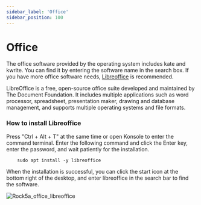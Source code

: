 ```yaml
---
sidebar_label: 'Office'
sidebar_position: 100
---
```


# Office


The office software provided by the operating system includes kate and kwrite. You can find it by entering the software name in the search box. If you have more office software needs, [Libreoffice](https://www.libreoffice.org/) is recommended.

LibreOffice is a free, open-source office suite developed and maintained by The Document Foundation. It includes multiple applications such as word processor, spreadsheet, presentation maker, drawing and database management, and supports multiple operating systems and file formats.

### How to install Libreoffice
Press "Ctrl + Alt + T" at the same time or open Konsole to enter the command terminal.
Enter the following command and click the Enter key, enter the password, and wait patiently for the installation.  

        sudo apt install -y libreoffice  

When the installation is successful, you can click the start icon at the bottom right of the desktop, and enter libreoffice in the search bar to find the software.  

![Rock5a_office_libreoffice](/img/rock5a/rock5a_office_libreoffice.webp)